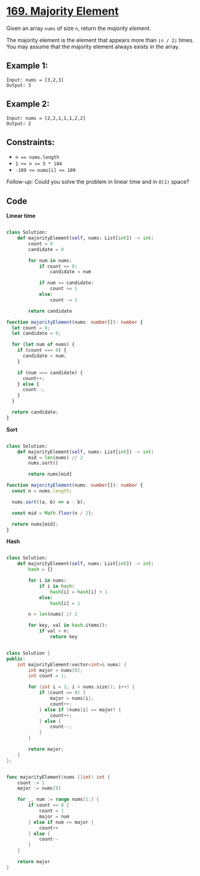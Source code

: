 # [169. Majority Element](https://leetcode.com/problems/majority-element/description/?envType=study-plan-v2&envId=top-interview-150)

Given an array `nums` of size `n`, return the _majority element_.

The majority element is the element that appears more than `⌊n / 2⌋` times. You may assume that the majority element always exists in the array.

## Example 1:

```
Input: nums = [3,2,3]
Output: 3
```

## Example 2:

```
Input: nums = [2,2,1,1,1,2,2]
Output: 2
```

## Constraints:

- `n == nums.length`
- `1 <= n <= 5 * 104`
- `-109 <= nums[i] <= 109`

_Follow-up:_ Could you solve the problem in linear time and in `O(1)` space?

## Code

**Linear time**

```py

class Solution:
    def majorityElement(self, nums: List[int]) -> int:
        count = 0
        candidate = 0

        for num in nums:
            if count == 0:
                candidate = num

            if num == candidate:
                count += 1
            else:
                count -= 1

        return candidate

```

```ts
function majorityElement(nums: number[]): number {
  let count = 0;
  let candidate = 0;

  for (let num of nums) {
    if (count === 0) {
      candidate = num;
    }

    if (num === candidate) {
      count++;
    } else {
      count--;
    }
  }

  return candidate;
}
```

**Sort**

```python

class Solution:
    def majorityElement(self, nums: List[int]) -> int:
        mid = len(nums) // 2
        nums.sort()

        return nums[mid]

```

```ts
function majorityElement(nums: number[]): number {
  const n = nums.length;

  nums.sort((a, b) => a - b);

  const mid = Math.floor(n / 2);

  return nums[mid];
}
```

**Hash**

```python

class Solution:
    def majorityElement(self, nums: List[int]) -> int:
        hash = {}

        for i in nums:
            if i in hash:
                hash[i] = hash[i] + 1
            else:
                hash[i] = 1

        n = len(nums) // 2

        for key, val in hash.items():
            if val > n:
                return key

```

```cpp

class Solution {
public:
    int majorityElement(vector<int>& nums) {
        int major = nums[0];
        int count = 1;

        for (int i = 1; i < nums.size(); i++) {
            if (count == 0) {
                major = nums[i];
                count++;
            } else if (nums[i] == major) {
                count++;
            } else {
                count--;
            }
        }

        return major;
    }
};

```

```go

func majorityElement(nums []int) int {
    count := 1
    major := nums[0]

    for _, num := range nums[1:] {
        if count == 0 {
            count = 1
            major = num
        } else if num == major {
            count++
        } else {
            count--
        }
    }

    return major
}

```
